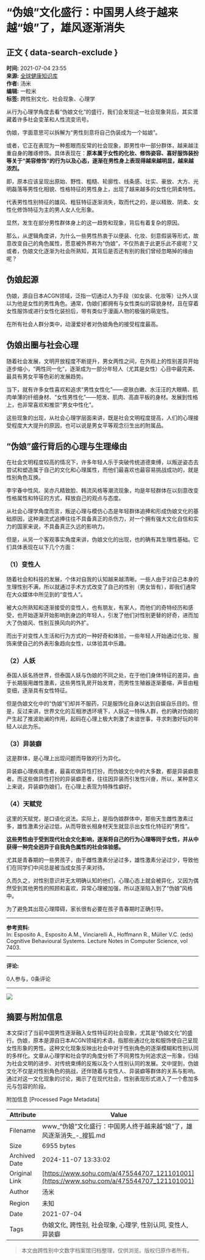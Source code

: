 # “伪娘”文化盛行：中国男人终于越来越“娘”了，雄风逐渐消失

## 正文 { data-search-exclude }


**时间:** 2021-07-04 23:55  
**来源:** [全球健康知识库](https://www.sohu.com/?spm=smpc.content-abroad.content.1.17309863335974eeGN3l)  
**作者:** 汤米  
**编辑:** 一粒米  
**标签:** 跨性别文化、社会现象、心理学  

从行为心理学角度去看“伪娘文化”的盛行，我们会发现这一社会现象背后，其实潜藏着许多社会变革和人性流变讯号。

伪娘，字面意思可以拆解为“男性刻意将自己伪装成为一个姑娘”。

或者，它正在表现为一种惹眼而反常的社会现象，即男性中一部分群体，越来越注重自身的雕琢修饰。具体表现在：**原本属于女性的化妆、修饰姿容、喜好服饰装扮等关于“美容修饰”的行为以及心态，逐渐在男性身上表现得越来越明显，越来越浓烈。**

即，原本应该呈现出原始、野性、粗糙、轮廓性、线条感、壮实、豪放、大方、光明磊落等男性化相貌、性格特征的男性身上，出现了越来越多的女性化阴柔特性。

代表男性性别特征的雄风、粗狂特征逐渐消失，取而代之的，是以精致、阴柔、女性化修饰特征为主的男人女人化形象。

显然，发生在部分男性群体身上的这一趋势和现象，背后有着复杂的原因。

那么，从逻辑角度讲，为什么一些男性热衷于以便装、化妆、刻意假装等形式，故意改变自己的角色属性，愿意被外界称为“伪娘”，不仅热衷于此更乐此不疲呢？又或者，伪娘文化逐渐为社会所熟知，其背后是否还有别的我们曾经忽略掉的缘由呢？

## 伪娘起源

伪娘，源自日本ACGN领域，泛指一切通过人为手段（如女装、化妆等）让外人误以为他是女性的男性角色。通常，伪娘们都拥有与女性类似的容貌身材，且在穿着女性服饰或进行女性化装扮后，带有类似于漫画人物的极强的萌宠性。

在所有社会人群分类中，动漫爱好者对伪娘角色的接受程度最高。

## 伪娘出圈与社会心理

随着社会发展，文明开放程度不断提升，男女两性之间，在外观上的性别差异开始逐步缩小，“两性同一化”，逐渐成为一部分年轻人（尤其是女性）心目中最完美、最具有男女平等色彩的发展趋势。

当下，就有许多女性喜欢和追求“男性女性化”——皮肤白嫩、水汪汪的大眼睛、肌肉单薄的纤细身材、“女性男性化”——短发、肌肉、高直平板的身材。发展到性格上，也非常喜欢和推崇“男女中性化”。

这些现象的出现，从社会心理学层面来讲，既是社会文明程度提高，人们的心理接受程度大大提升的原因，也可以说是男女平等观念衍生出的附属品。

## “伪娘”盛行背后的心理与生理缘由

在社会文明程度较高的情况下，许多年轻人乐于突破传统道德束缚，以叛逆姿态去尝试和塑造属于自己的文化和心理属性，而他们最喜欢也最容易挑战成功的，就是性别角色互换。

李宇春中性风、吴亦凡精致脸、韩流风格等潮流现象，均是年轻群体在以刻意改变性格属性和特征的方式，释放自己的观点与态度。

从社会心理学角度而言，叛逆心理与模仿心态是年轻群体追捧和形成伪娘文化的基础原因，这种潮流式追捧往往不具备真正的杀伤力，对一个拥有强大文化自信和实力的国家来说，不具备真正久远的影响力。

但是，从另一个客观事实角度来讲，伪娘文化的出现，也的确有其生理性基础。它们具体表现在以下几个方面：

### （1）变性人

随着社会和科技的发展，个体对自我的认知越来越清晰。一些人由于对自己本身的生理性别不满，所以就通过手术方式改变了自己的性别（男女皆有），即我们通常在大众媒体中所见到的“变性人”。

被大众所熟知和逐渐接受的变性人，也有朋友，有家人，而他们的奇特经历和感受，也开始逐渐开始影响到身边的年轻人，引发了他们对性别更替的好奇，进而加大了伪娘风、性别互换风向的外扩。

而出于对变性人生活和行为方式的一种好奇和体验，一些年轻人开始通过化妆、服饰来使自己的外表形象趋向女性，以体验其中乐趣。

### （2）人妖

泰国人妖名扬世界，但泰国人妖与伪娘的不同之处，在于他们身体特征的差异。由于长期服用雌性激素，这些男性乳房开始发育，而男性生殖器逐渐萎缩，声音由粗变细，逐渐具有女性特征。

但是伪娘文化中的“伪娘”们却并不服药，只是服饰化自身以达到自娱自乐目的。但是，反过来讲，世界文化的互相渗透环境下，人妖这一特殊人群，也的确对伪娘的产生起了推波助澜的作用，起码在心理上极大刺激了未谙世事，寻求刺激好玩的年轻人以此为乐。

### （3）异装癖

这是群体，是心理上出现问题而导致的行为异化。

异装癖心理疾病患者，最喜欢做异性打扮，而伪娘文化中的大多数，都是异装癖患者。而这些做异性打扮的异装癖患者，往往因异装而引发性兴奋，所以，某种意义上来说，异装癖伪娘们，在心理上表现为特殊性癖好。

### （4）天赋党

这里的天赋党，是口语化说法。实际上，是指伪娘群体中，那些天生雌性激素过多，雄性激素分泌过低，从而导致长相身材天生就显示出女性化特征的“男性”。

**这些男性由于受到现代社会文化影响，逐渐将自己的行为心理等同于女性，并从中获得一种完全迥异于自我角色属性的社会体验感。**

尤其是青春期的一些男孩子，由于雌性激素分泌过多，雄性激素分泌过少，导致他们在同学们中间总是被当成女孩子来对待。

久而久之，对性别意识并无太明确认知的他们，心理心态上就会被异化，又因为偶然受到其他男性的照顾和喜欢，异常心理被加强，所以逐渐陷入到了“伪娘”风格中。

为了避免其出现心理障碍，家长很有必要在孩子青春期时正确引导。

---

**参考资料:**  
In: Esposito A., Esposito A.M., Vinciarelli A., Hoffmann R., Müller V.C. (eds) Cognitive Behavioural Systems. Lecture Notes in Computer Science, vol 7403.

--- 

**评论:**

0人参与，0条评论  

--- 

![](https://sb.scorecardresearch.com/p?c1=2&c2=34403499&ns_ap_sv=2.1511.10&ns_type=hidden&ns_st_it=a&ns_st_sv=4.0.0&ns_st_ad=1&ns_st_sq=1&ns_st_id=276853&ns_st_ec=1&ns_st_cn=1&ns_st_ev=play&ns_st_ct=va&ns_st_cl=0&ns_st_pt=0&c3=vidoomynet&c4=&c6=&ns_ts=1730986334)

## 摘要与附加信息

<!-- tcd_abstract -->
本文探讨了当前中国男性逐渐融入女性特征的社会现象，尤其是“伪娘文化”的盛行。伪娘，原本是源自日本ACGN领域的术语，指那些通过化妆和服饰使自己呈现女性形象的男性。这种文化现象反映出社会中对于性别角色的逐渐模糊和性别认同的多样化。文章从心理学和社会学的角度分析了不同男性为何追求这一形象，归结为社会文明的进步、对传统束缚的反叛以及个人性别认同的发展。文中提到，伪娘文化不仅是对性别角色的挑战，还伴随着与变性人、异装癖等群体的关系与影响。通过对这一文化现象的讨论，揭示了在现代社会，性别表现形式进入了一个愈加多元与包容的阶段。
<!-- tcd_abstract_end -->

附加信息 [Processed Page Metadata]

| Attribute       | Value                                  |
|-----------------|----------------------------------------|
| Filename        | www_“伪娘”文化盛行：中国男人终于越来越“娘”了，雄风逐渐消失_-_搜狐.md                             |
| Size            | 6955 bytes                           |
| Archived Date   | 2024-11-07 13:33:02                             |
| Original Link   | [https://www.sohu.com/a/475544707_121101001](https://www.sohu.com/a/475544707_121101001)                       |
| Author          | 汤米                               |
| Region          | 未知                               |
| Date            | 2021-07-04                                 |
| Tags            | 伪娘文化, 跨性别, 社会现象, 心理学, 性别认同, 变性人, 异装癖                                 |
>
> 本文由跨性别中文数字档案馆归档整理，仅供浏览。版权归原作者所有。
>